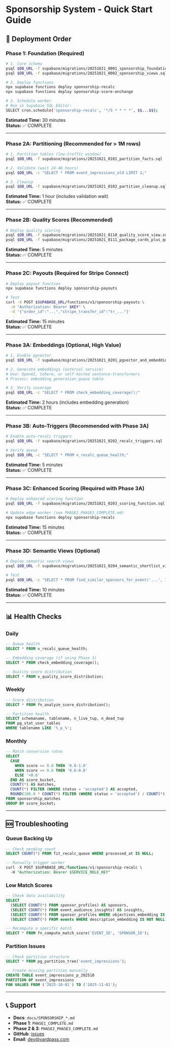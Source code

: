 # Sponsorship System - Quick Start Guide

## 🚀 Deployment Order

### Phase 1: Foundation (Required)
```bash
# 1. Core schema
psql $DB_URL -f supabase/migrations/20251021_0001_sponsorship_foundation.sql
psql $DB_URL -f supabase/migrations/20251021_0002_sponsorship_views.sql

# 2. Deploy functions
npx supabase functions deploy sponsorship-recalc
npx supabase functions deploy sponsorship-score-onchange

# 3. Schedule worker
# Run in Supabase SQL Editor:
SELECT cron.schedule('sponsorship-recalc', '*/5 * * * *', $$...$$);
```

**Estimated Time:** 30 minutes  
**Status:** ✅ COMPLETE

---

### Phase 2A: Partitioning (Recommended for > 1M rows)
```bash
# 1. Partition tables (low-traffic window)
psql $DB_URL -f supabase/migrations/20251021_0101_partition_facts.sql

# 2. Validate (wait 24-48 hours)
psql $DB_URL -c "SELECT * FROM event_impressions_old LIMIT 1;"

# 3. Cleanup
psql $DB_URL -f supabase/migrations/20251021_0102_partition_cleanup.sql
```

**Estimated Time:** 1 hour (includes validation wait)  
**Status:** ✅ COMPLETE

---

### Phase 2B: Quality Scores (Recommended)
```bash
# Deploy quality scoring
psql $DB_URL -f supabase/migrations/20251021_0110_quality_score_view.sql
psql $DB_URL -f supabase/migrations/20251021_0111_package_cards_plus_quality.sql
```

**Estimated Time:** 5 minutes  
**Status:** ✅ COMPLETE

---

### Phase 2C: Payouts (Required for Stripe Connect)
```bash
# Deploy payout function
npx supabase functions deploy sponsorship-payouts

# Test
curl -X POST $SUPABASE_URL/functions/v1/sponsorship-payouts \
  -H "Authorization: Bearer $KEY" \
  -d '{"order_id":"...","stripe_transfer_id":"tr_..."}'
```

**Estimated Time:** 15 minutes  
**Status:** ✅ COMPLETE

---

### Phase 3A: Embeddings (Optional, High Value)
```bash
# 1. Enable pgvector
psql $DB_URL -f supabase/migrations/20251021_0201_pgvector_and_embeddings.sql

# 2. Generate embeddings (external service)
# Use: OpenAI, Cohere, or self-hosted sentence-transformers
# Process: embedding_generation_queue table

# 3. Verify coverage
psql $DB_URL -c "SELECT * FROM check_embedding_coverage();"
```

**Estimated Time:** 2 hours (includes embedding generation)  
**Status:** ✅ COMPLETE

---

### Phase 3B: Auto-Triggers (Recommended with Phase 3A)
```bash
# Enable auto-recalc triggers
psql $DB_URL -f supabase/migrations/20251021_0202_recalc_triggers.sql

# Verify queue
psql $DB_URL -c "SELECT * FROM v_recalc_queue_health;"
```

**Estimated Time:** 5 minutes  
**Status:** ✅ COMPLETE

---

### Phase 3C: Enhanced Scoring (Required with Phase 3A)
```bash
# Deploy enhanced scoring function
psql $DB_URL -f supabase/migrations/20251021_0203_scoring_function.sql

# Update edge worker (see PHASE2_PHASE3_COMPLETE.md)
npx supabase functions deploy sponsorship-recalc
```

**Estimated Time:** 15 minutes  
**Status:** ✅ COMPLETE

---

### Phase 3D: Semantic Views (Optional)
```bash
# Deploy semantic search views
psql $DB_URL -f supabase/migrations/20251021_0204_semantic_shortlist_view.sql

# Test
psql $DB_URL -c "SELECT * FROM find_similar_sponsors_for_event('...', 10);"
```

**Estimated Time:** 10 minutes  
**Status:** ✅ COMPLETE

---

## 📊 Health Checks

### Daily
```sql
-- Queue health
SELECT * FROM v_recalc_queue_health;

-- Embedding coverage (if using Phase 3)
SELECT * FROM check_embedding_coverage();

-- Quality score distribution
SELECT * FROM v_quality_score_distribution;
```

### Weekly
```sql
-- Score distribution
SELECT * FROM fn_analyze_score_distribution();

-- Partition health
SELECT schemaname, tablename, n_live_tup, n_dead_tup
FROM pg_stat_user_tables
WHERE tablename LIKE '%_p_%';
```

### Monthly
```sql
-- Match conversion rates
SELECT
  CASE
    WHEN score >= 0.8 THEN '0.8-1.0'
    WHEN score >= 0.6 THEN '0.6-0.8'
    ELSE '<0.6'
  END AS score_bucket,
  COUNT(*) AS matches,
  COUNT(*) FILTER (WHERE status = 'accepted') AS accepted,
  ROUND(100.0 * COUNT(*) FILTER (WHERE status = 'accepted') / COUNT(*), 2) AS conversion_pct
FROM sponsorship_matches
GROUP BY score_bucket;
```

---

## 🆘 Troubleshooting

### Queue Backing Up
```sql
-- Check pending count
SELECT COUNT(*) FROM fit_recalc_queue WHERE processed_at IS NULL;

-- Manually trigger worker
curl -X POST $SUPABASE_URL/functions/v1/sponsorship-recalc \
  -H "Authorization: Bearer $SERVICE_ROLE_KEY"
```

### Low Match Scores
```sql
-- Check data availability
SELECT
  (SELECT COUNT(*) FROM sponsor_profiles) AS sponsors,
  (SELECT COUNT(*) FROM event_audience_insights) AS insights,
  (SELECT COUNT(*) FROM sponsor_profiles WHERE objectives_embedding IS NOT NULL) AS sponsors_with_embeddings,
  (SELECT COUNT(*) FROM events WHERE description_embedding IS NOT NULL) AS events_with_embeddings;

-- Recompute a specific match
SELECT * FROM fn_compute_match_score('EVENT_ID', 'SPONSOR_ID');
```

### Partition Issues
```sql
-- Check partition structure
SELECT * FROM pg_partition_tree('event_impressions');

-- Create missing partition manually
CREATE TABLE event_impressions_p_202510
PARTITION OF event_impressions
FOR VALUES FROM ('2025-10-01') TO ('2025-11-01');
```

---

## 📞 Support

- **Docs**: `docs/SPONSORSHIP_*.md`
- **Phase 1**: `PHASE1_COMPLETE.md`
- **Phase 2 & 3**: `PHASE2_PHASE3_COMPLETE.md`
- **GitHub**: [issues](https://github.com/yardpass/yardpass-upgrade/issues)
- **Email**: dev@yardpass.com

